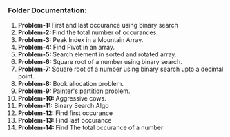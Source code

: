 <h3>Folder Documentation: </h3>
<ol>
    <li><b>Problem-1: </b>First and last occurance using binary search</li>
    <li><b>Problem-2: </b>Find the total number of occurances.</li>
    <li><b>Problem-3: </b>Peak Index in a Mountain Array.</li>
    <li><b>Problem-4: </b>Find Pivot in an array.</li>
    <li><b>Problem-5: </b>Search element in sorted and rotated array.</li>
    <li><b>Problem-6: </b>Square root of a number using binary search.</li>
    <li><b>Problem-7: </b>Square root of a number using binary search upto a decimal point.</li>
    <li><b>Problem-8: </b>Book allocation problem.</li>
    <li><b>Problem-9: </b>Painter's partition problem.</li>
    <li><b>Problem-10: </b>Aggressive cows.</li>
    <li><b>Problem-11: </b>Binary Search Algo</li>
    <li><b>Problem-12: </b>Find first occurance</li>
    <li><b>Problem-13: </b>Find last occurance</li>
    <li><b>Problem-14: </b>Find The total occurance of a number</li>
</ol>
